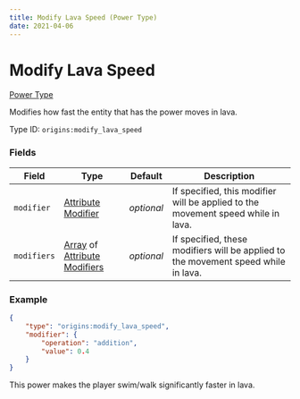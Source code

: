 ```yaml
---
title: Modify Lava Speed (Power Type)
date: 2021-04-06
---
```


# Modify Lava Speed

[Power Type](../power_types.md)

Modifies how fast the entity that has the power moves in lava.

Type ID: `origins:modify_lava_speed`

### Fields

Field  | Type | Default | Description
-------|------|---------|-------------
`modifier` | [Attribute Modifier](../data_types/attribute_modifier.md) | _optional_ | If specified, this modifier will be applied to the movement speed while in lava.
`modifiers` | [Array](../data_types/array.md) of [Attribute Modifiers](../data_types/attribute_modifier.md) | _optional_ | If specified, these modifiers will be applied to the movement speed while in lava.


### Example
```json
{
    "type": "origins:modify_lava_speed",
    "modifier": {
        "operation": "addition",
        "value": 0.4
    }
}
```
This power makes the player swim/walk significantly faster in lava.